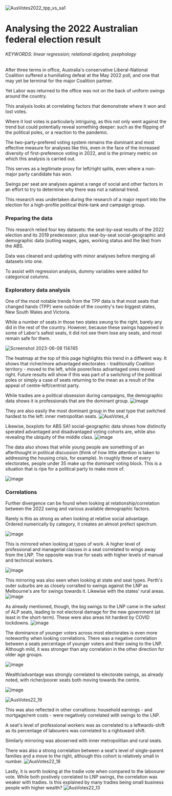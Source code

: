 ![AusVotes2022_tpp_vs_sa1](https://github.com/jckkrr/AusVotes2022_TPPanalysis/assets/69304112/0bbc1110-0973-4f6f-840b-b82f7c7adc9a)

# Analysing the 2022 Australian federal election result
###### KEYWORDS: linear regression; relational algebra; psephology

After three terms in office, Australia's conservative Liberal-National Coalition suffered a humiliating defeat at the May 2022 poll, and one that may yet be terminal for the major Coalition partner.

Yet Labor was returned to the office was not on the back of uniform swings around the country. 

This analysis looks at correlating factors that demonstrate where it won and lost votes. 

Where it lost votes is particularly intriguing, as this not only went against the trend but could potentially reveal something deeper: such as the flipping of the political poles, or a reaction to the pandemic.  

The two-party-prefered voting system remains the dominant and most effective measure for analyses like this, even in the face of the increased diversity of first-preference voting in 2022, and is the primary metric on which this analysis is carried out.

This serves as a legitimate proxy for left/right splits, even where a non-major party candidate has won.

Swings per seat are analyses against a range of social and other factors in an effort to try to determine why there was not a national trend. 

This research was undertaken during the research of a major report into the election for a high-profile political think-tank and campaign group.


### Preparing the data
This research relied four key datasets: the seat-by-seat results of the 2022 election and its 2019 predecessor; plus seat-by-seat social-geographic and demographic data (outling wages, ages, working status and the like) from the ABS.

Data was cleaned and updating with minor analyses before merging all datasets into one. 

To assist with regression analysis, dummy variables were added for categorical columns.

### Exploratory data analysis
One of the most notable trends from the TPP data is that most seats that changed hands (TPP) were outside of the country's two biggest states, New South Wales and Victoria. 

While a number of seats in those two states swung to the right, barely any did in the rest of the country. However, because these swings happened in some of Labor's safest seats, it did not see them lose any seats, and most remain safe for them.

![Screenshot 2023-06-08 114745](https://github.com/jckkrr/AusVotes2022_TPPanalysis/assets/69304112/40642ea4-32d3-4a53-a9d1-faa14177e242)

The heatmap at the top of this page highlights this trend in a different way. It shows that richer/more advantaged electorates - traditionally Coalition territory - moved to the left, while poorer/less advantaged ones moved right. Future results will show if this was part of a switching of the political poles or simply a case of seats returning to the mean as a result of the appeal of centre-left/centrist party.

While tradies are a political obsession during campaigns, the demographic data shows it is professionals that are the dominant group. 
![image](https://github.com/jckkrr/AusVotes2022_TPPanalysis/assets/69304112/3e9533b3-6333-47bc-a1ca-5d496162978c)

They are also easily the most dominant group in the seat type that switched hardest to the left: inner metropolitan seats.
![AusVotes_4](https://github.com/jckkrr/AusVotes2022_TPPanalysis/assets/69304112/54c9eb40-51a6-4f28-9965-2b37aa5908e4)

Likewise, boxplots for ABS SA1 social-geographic data shows how distinctly sperated advantaged and disadvantaged voting cohorts are, while also revealing the ubiquity of the middle class.
![image](https://github.com/jckkrr/AusVotes2022_TPPanalysis/assets/69304112/0cdb99f8-31df-4b00-8743-fc83f2d87927)

The data also shows that while young people are something of an afterthought in political discussion (think of how little attention is taken to addressing the housing crisis, for example). In roughly three of every electorates, people under 35 make up the dominant voting block. This is a situation that is ripe for a political party to make more of.

![image](https://github.com/jckkrr/AusVotes2022_TPPanalysis/assets/69304112/dae595ac-2cd8-4f29-800e-35b03704133f)

### Correlations


Further divergence can be found when looking at relationship/correlation between the 2022 swing and various available demographic factors. 

Rarely is this as strong as when looking at relative social advantage. Ordered numerically by category, it creates an almost prefect spectrum. 

![image](https://github.com/jckkrr/AusVotes2022_TPPanalysis/assets/69304112/78620601-6769-42fb-affe-81f392230d5b)

This is mirrored when looking at types of work. A higher level of professional and managerial classes in a seat correlated to wings away from the LNP. The opposite was true for seats with higher levels of manual and technical workers.

![image](https://github.com/jckkrr/AusVotes2022_TPPanalysis/assets/69304112/fe457206-1b52-4d05-8a3c-91bf526e0a13)

This mirroring was also seen when looking at state and seat types. Perth's outer suburbs are as closely corralted to swings against the LNP as Melbourne's are for swings towards it. Likewise with the states' rural areas.
![image](https://github.com/jckkrr/AusVotes2022_TPPanalysis/assets/69304112/aa2f6256-4bbd-4113-b3c9-3419f1b6ed46)

As already mentioned, though, the big swings to the LNP came in the safest of ALP seats, leading to not electoral damage for the new government (at least in the short-term). These were also areas hit hardest by COVID lockdowns.
![image](https://github.com/jckkrr/AusVotes2022_TPPanalysis/assets/69304112/3d222e79-fa1e-4bc6-ac89-76dcafbd193a)




The dominance of younger voters across most electorates is even more noteworthy when looking correlations. There was a negative correlation between a seats percentage of younger voters and their swing to the LNP. Although mild, it was stronger than any correlation in the other direction for older age groups.

![image](https://github.com/jckkrr/AusVotes2022_TPPanalysis/assets/69304112/ef05f3e0-3c59-4e68-b796-e026bc200a56)




Wealth/advantage was strongly correlated to electorate swings, as already noted, with richer/poorer seats both moving towards the centre. 

![image](https://github.com/jckkrr/AusVotes2022_TPPanalysis/assets/69304112/e552427c-2ff4-4ca0-95e4-72ba3beee46d)

![AusVotes22_19](https://github.com/jckkrr/AusVotes2022_TPPanalysis/assets/69304112/53699e74-857b-441e-a622-14b09cac1365)

This was also reflected in other corraltions: household earnings - and mortgage/rent costs - were negatively correlated with swings to the LNP.

A seat's level of professional workers was as correlated to a leftwards-shift as its percentage of labourers was correlated to a rightsward shift. 

Similarly mirroring was aboserved with inner metropolitian and rural seats.

There was also a strong correlation between a seat's level of single-parent families and a move to the right, although this cohort is relatively small in number.
![AusVotes22_18](https://github.com/jckkrr/AusVotes2022_TPPanalysis/assets/69304112/d8bf37f2-96ad-43ad-8a07-49002a9a541d)


Lastly, it is worth looking at the tradie vote when compared to the laboourer vote. While both postively correlated to LNP swings, the correlation was weaker with tradies. Is this explained by many tradies being small business people with higher wealth? 
![AusVotes22_13](https://github.com/jckkrr/AusVotes2022_TPPanalysis/assets/69304112/cf147a16-e134-466f-912f-61f3aecd7f99)




